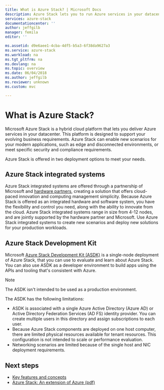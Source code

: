 ```yaml
---
title: What is Azure Stack? | Microsoft Docs
description: Azure Stack lets you to run Azure services in your datacenter.  
services: azure-stack
documentationcenter: ''
author: jeffgilb
manager: femila
editor: ''

ms.assetid: d9e6aee1-4cba-4df5-b5a3-6f38da9627a3
ms.service: azure-stack
ms.workload: na
ms.tgt_pltfrm: na
ms.devlang: na
ms.topic: overview
ms.date: 06/04/2018
ms.author: jeffgilb
ms.reviewer: unknown
ms.custom: mvc

---
```

# What is Azure Stack?

Microsoft Azure Stack is a hybrid cloud platform that lets you deliver Azure services in your datacenter. This platform is designed to support your evolving business requirements. Azure Stack can enable new scenarios for your modern applications, such as edge and disconnected environments, or meet specific security and compliance requirements.

Azure Stack is offered in two deployment options to meet your needs.

## Azure Stack integrated systems
Azure Stack integrated systems are offered through a partnership of Microsoft and [hardware partners](https://azure.microsoft.com/overview/azure-stack/integrated-systems/), creating a solution that offers cloud-paced innovation and computing management simplicity. Because Azure Stack is offered as an integrated hardware and software system, you have the flexibility and control you need, along with the ability to innovate from the cloud. Azure Stack integrated systems range in size from 4-12 nodes, and are jointly supported by the hardware partner and Microsoft.  Use Azure Stack integrated systems to create new scenarios and deploy new solutions for your production workloads.

## Azure Stack Development Kit

Microsoft [Azure Stack Development Kit (ASDK)](.\asdk\asdk-what-is.md) is a single-node deployment of Azure Stack, that you can use to evaluate and learn about Azure Stack.  You can also use ASDK as a developer environment to build apps using the APIs and tooling that's consistent with Azure.

>[!Note]
>The ASDK isn't intended to be used as a production environment.

The ASDK has the following limitations:

* ASDK is associated with a single Azure Active Directory (Azure AD) or Active Directory Federation Services (AD FS) identity provider. You can create multiple users in this directory and assign subscriptions to each user.
* Because Azure Stack components are deployed on one host computer, there are limited physical resources available for tenant resources. This configuration is not intended to scale or performance evaluation.
* Networking scenarios are limited because of the single host and NIC deployment requirements.

## Next steps

- [Key features and concepts](azure-stack-key-features.md)
- [Azure Stack: An extension of Azure (pdf)](https://azure.microsoft.com/resources/azure-stack-an-extension-of-azure/)
